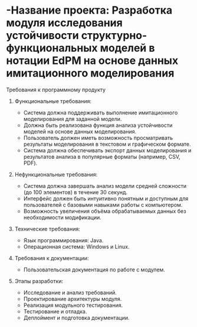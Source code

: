 # -Название проекта: Разработка модуля исследования устойчивости структурно-функциональных моделей в нотации EdPM на основе данных имитационного моделирования


Требования к программному продукту


1. Функциональные требования:
   - Система должна поддерживать выполнение имитационного моделирования для заданной модели.
   - Должна быть реализована функция анализа устойчивости моделей на основе данных моделирования.
   - Пользователь должен иметь возможность просматривать результаты моделирования в текстовом и графическом формате.
   - Система должна обеспечивать экспорт данных моделирования и результатов анализа в популярные форматы (например, CSV, PDF).

2. Нефункциональные требования:
   - Система должна завершать анализ модели средней сложности (до 100 элементов) в течение 30 секунд.
   - Интерфейс должен быть интуитивно понятным и доступным для пользователей с базовыми навыками работы с компьютером.
   - Возможность увеличения объёма обрабатываемых данных без необходимости модификации.

3. Технические требования:
   - Язык программирования: Java.
   - Операционная система: Windows и Linux.

4. Требования к документации:
   - Пользовательская документация по работе с модулем.

5. Этапы разработки:
   - Исследование и анализ требований.
   - Проектирование архитектуры модуля.
   - Реализация модульного тестирования.
   - Тестирование и отладка.
   - Деплоймент и подготовка документации.
